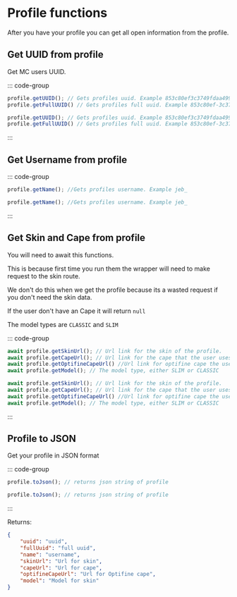 # Profile functions

After you have your profile you can get all open information from the profile.

## Get UUID from profile

Get MC users UUID.

::: code-group
```js [getUuid.js]
profile.getUUID(); // Gets profiles uuid. Example 853c80ef3c3749fdaa49938b674adae6
profile.getFullUUID() // Gets profiles full uuid. Example 853c80ef-3c37-49fd-aa49-938b674adae6
```
```ts [getUuid.ts]
profile.getUUID(); // Gets profiles uuid. Example 853c80ef3c3749fdaa49938b674adae6
profile.getFullUUID() // Gets profiles full uuid. Example 853c80ef-3c37-49fd-aa49-938b674adae6
```
:::
## Get Username from profile

::: code-group
```js [getUsername.js]
profile.getName(); //Gets profiles username. Example jeb_
```
```ts [getUsername.ts]
profile.getName(); //Gets profiles username. Example jeb_
```
:::

## Get Skin and Cape from profile

You will need to await this functions.

This is because first time you run them the wrapper will need to make request to the skin route.

We don't do this when we get the profile because its a wasted request if you don't need the skin data.

If the user don't have an Cape it will return `null`

The model types are `CLASSIC` and `SLIM`

::: code-group
```js [getUsername.js]
await profile.getSkinUrl(); // Url link for the skin of the profile.
await profile.getCapeUrl(); // Url link for the cape that the user uses, if the user don't use a cape it will return null
await profile.getOptifineCapeUrl() //Url link for optifine cape the user uses, if the user don't have a optifine cape it will return null
await profile.getModel(); // The model type, either SLIM or CLASSIC
```
```ts [getUsername.ts]
await profile.getSkinUrl(); // Url link for the skin of the profile.
await profile.getCapeUrl(); // Url link for the cape that the user uses, if the user don't use a cape it will return null
await profile.getOptifineCapeUrl() //Url link for optifine cape the user uses, if the user don't have a optifine cape it will return null
await profile.getModel(); // The model type, either SLIM or CLASSIC
```
:::

## Profile to JSON
Get your profile in JSON format

::: code-group
```js [toJson.js]
profile.toJson(); // returns json string of profile
```
```ts [toJson.ts]
profile.toJson(); // returns json string of profile
```
:::

Returns: 
```json
{
    "uuid": "uuid",
    "fullUuid": "full uuid",
    "name": "username",
    "skinUrl": "Url for skin",
    "capeUrl": "Url for cape",
    "optifineCapeUrl": "Url for Optifine cape",
    "model": "Model for skin"
}
```